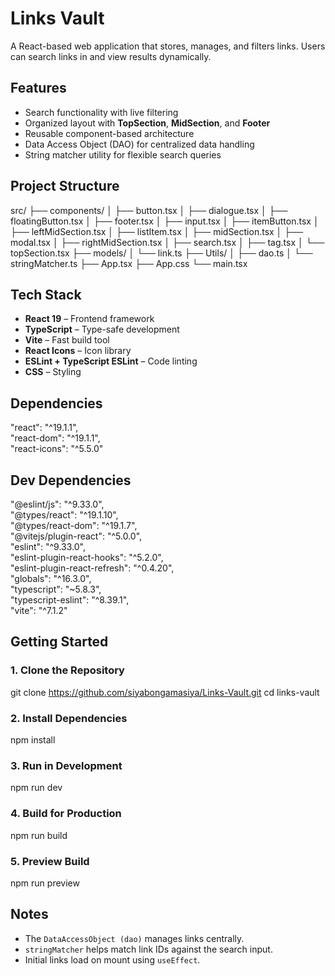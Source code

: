 # Links Vault

A React-based web application that stores, manages, and filters links. Users can search links in and view results dynamically.

## Features
- Search functionality with live filtering
- Organized layout with **TopSection**, **MidSection**, and **Footer**
- Reusable component-based architecture
- Data Access Object (DAO) for centralized data handling
- String matcher utility for flexible search queries

## Project Structure
src/
 ├── components/
 │    ├── button.tsx
 │    ├── dialogue.tsx
 │    ├── floatingButton.tsx
 │    ├── footer.tsx
 │    ├── input.tsx
 │    ├── itemButton.tsx
 │    ├── leftMidSection.tsx
 │    ├── listItem.tsx
 │    ├── midSection.tsx
 │    ├── modal.tsx
 │    ├── rightMidSection.tsx
 │    ├── search.tsx
 │    ├── tag.tsx
 │    └── topSection.tsx
 ├── models/
 │    └── link.ts
 ├── Utils/
 │    ├── dao.ts
 │    └── stringMatcher.ts
 ├── App.tsx
 ├── App.css
 └── main.tsx

## Tech Stack
- **React 19** – Frontend framework
- **TypeScript** – Type-safe development
- **Vite** – Fast build tool
- **React Icons** – Icon library
- **ESLint + TypeScript ESLint** – Code linting
- **CSS** – Styling

## Dependencies
"react": "^19.1.1",  
"react-dom": "^19.1.1",  
"react-icons": "^5.5.0"

## Dev Dependencies
"@eslint/js": "^9.33.0",  
"@types/react": "^19.1.10",  
"@types/react-dom": "^19.1.7",  
"@vitejs/plugin-react": "^5.0.0",  
"eslint": "^9.33.0",  
"eslint-plugin-react-hooks": "^5.2.0",  
"eslint-plugin-react-refresh": "^0.4.20",  
"globals": "^16.3.0",  
"typescript": "~5.8.3",  
"typescript-eslint": "^8.39.1",  
"vite": "^7.1.2"

## Getting Started

### 1. Clone the Repository
git clone https://github.com/siyabongamasiya/Links-Vault.git
cd links-vault

### 2. Install Dependencies
npm install

### 3. Run in Development
npm run dev

### 4. Build for Production
npm run build

### 5. Preview Build
npm run preview

## Notes
- The `DataAccessObject (dao)` manages links centrally.  
- `stringMatcher` helps match link IDs against the search input.  
- Initial links load on mount using `useEffect`.
